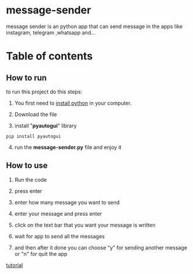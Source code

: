 # message-sender
message sender is an python app that can send message in the apps like instagram, telegram ,whatsapp and...
# Table of contents

## How to run

<p>to run this project do this steps:</p>

1. You first need to [install python](https://www.python.or) in your computer.

2. Download the file 

3. install "**pyautogui**" library 
```
pip install pyautogui
```
4. run the **message-sender.py** file and enjoy it

## How to use

1. Run the code 

2. press enter 

3. enter how many message you want to send 

4. enter your message and press enter

5. click on the text bar that you want your message is written

6. wait for app to send all the messages

7. and then after it done you can choose "y" for sending another message or "n" for quit the app 

[tutorial](/tutorial/1122.mp4)